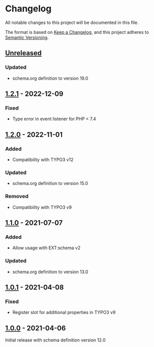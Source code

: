 # Changelog
All notable changes to this project will be documented in this file.

The format is based on [Keep a Changelog](https://keepachangelog.com/en/1.0.0/),
and this project adheres to [Semantic Versioning](https://semver.org/spec/v2.0.0.html).

## [Unreleased]

### Updated
- schema.org definition to version 19.0

## [1.2.1] - 2022-12-09

### Fixed
- Type error in event listener for PHP < 7.4

## [1.2.0] - 2022-11-01

### Added
- Compatibility with TYPO3 v12

### Updated
- schema.org definition to version 15.0

### Removed
- Compatibility with TYPO3 v9

## [1.1.0] - 2021-07-07

### Added
- Allow usage with EXT:schema v2

### Updated
- schema.org definition to version 13.0

## [1.0.1] - 2021-04-08

### Fixed
- Register slot for additional properties in TYPO3 v9

## [1.0.0] - 2021-04-06

Initial release with schema definition version 12.0


[Unreleased]: https://github.com/brotkrueml/schema-bib/compare/v1.2.1...HEAD
[1.2.1]: https://github.com/brotkrueml/schema-bib/compare/v1.2.0...v1.2.1
[1.2.0]: https://github.com/brotkrueml/schema-bib/compare/v1.1.0...v1.2.0
[1.1.0]: https://github.com/brotkrueml/schema-bib/compare/v1.0.1...v1.1.0
[1.0.1]: https://github.com/brotkrueml/schema-bib/compare/v1.0.0...v1.0.1
[1.0.0]: https://github.com/brotkrueml/schema-bib/releases/tag/v1.0.0
